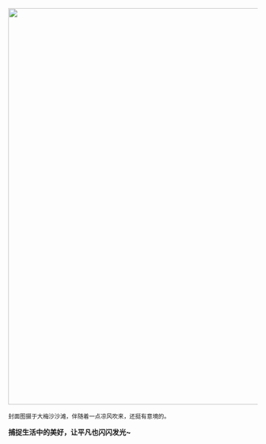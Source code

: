 <img src="https://piwigo.dpdns.org/_data/i/upload/2025/09/20/20250920153149-8aeebe88-xx.jpg" width="800" />

<small>封面图摄于大梅沙沙滩，伴随着一点凉风吹来，还挺有意境的。</small>

**捕捉生活中的美好，让平凡也闪闪发光~**



